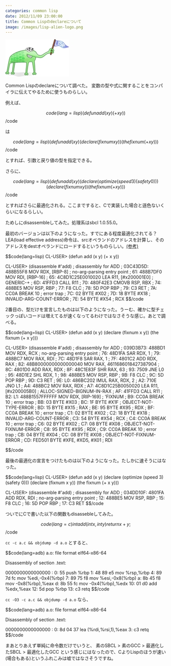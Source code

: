 ```yaml
---
categories: common lisp
date: 2012/11/09 23:00:00
title: Common Lispのdeclareについて
image: /images/lisp-alien-logo.png
---
```


![lisp](/images/lisp-alien-logo.png)

Common Lispのdeclareについて調べた。
変数の型や式に関することをコンパイラに伝えてやるために使うものらしい。

例えば、

$$code(lang=lisp)
(defun add (x y) (+ x y))
$$/code

は

$$code(lang=lisp)
(defun add (x y)
  (declare (fixnum x y))
  (the fixnum (+ x y)))
$$/code

とすれば、引数と戻り値の型を指定できる。

さらに、

$$code(lang=lisp)
(defun add (x y)
  (declare (optimize (speed 3) (safety 0)))
  (declare (fixnum x y))
  (the fixnum (+ x y)))
$$/code

とすればさらに最適化される。ここまですると、Cで実装した場合と遜色ないくらいになるらしい。

ためしにdisassembleしてみた。処理系はsbcl 1.0.55.0。

最初のバージョンは以下のようになった。すでにある程度最適化されてる？
LEA(load effective address)命令は、srcオペランドのアドレスを計算し、そのアドレスをdestオペランドにロードするというものらしい。[(参考)](http://ja.wikibooks.org/wiki/X86%E3%82%A2%E3%82%BB%E3%83%B3%E3%83%96%E3%83%A9/%E3%83%87%E3%83%BC%E3%82%BF%E8%BB%A2%E9%80%81%E5%91%BD%E4%BB%A4)


$$code(lang=lisp)
CL-USER> (defun add (x y) (+ x y))

CL-USER> (disassemble #'add)
; disassembly for ADD
; 03C43D5D:       488B55F8         MOV RDX, [RBP-8]           ; no-arg-parsing entry point
;       61:       488B7DF0         MOV RDI, [RBP-16]
;       65:       4C8D1C25E0010020 LEA R11, [#x200001E0]      ; GENERIC-+
;       6D:       41FFD3           CALL R11
;       70:       480F42E3         CMOVB RSP, RBX
;       74:       488BE5           MOV RSP, RBP
;       77:       F8               CLC
;       78:       5D               POP RBP
;       79:       C3               RET
;       7A:       CC0A             BREAK 10                   ; error trap
;       7C:       02               BYTE #X02
;       7D:       18               BYTE #X18                  ; INVALID-ARG-COUNT-ERROR
;       7E:       54               BYTE #X54                  ; RCX
$$/code

2番目の、型だけを宣言したものは以下のようになった。うーむ、確かに型チェックっぽいコードは増えてるが速くなってるわけではなさそうな感じ。あとで調べる。


$$code(lang=lisp)
CL-USER> (defun add (x y)
           (declare (fixnum x y))
           (the fixnum (+ x y)))

CL-USER> (disassemble #'add)
; disassembly for ADD
; 039D3B73:       488BD1           MOV RDX, RCX               ; no-arg-parsing entry point
;       76:       48D1FA           SAR RDX, 1
;       79:       488BC7           MOV RAX, RDI
;       7C:       48D1F8           SAR RAX, 1
;       7F:       4801C2           ADD RDX, RAX
;       82:       48B80000000000000040 MOV RAX, 4611686018427387904
;       8C:       4801D0           ADD RAX, RDX
;       8F:       48C1E83F         SHR RAX, 63
;       93:       7509             JNE L0
;       95:       48D1E2           SHL RDX, 1
;       98:       488BE5           MOV RSP, RBP
;       9B:       F8               CLC
;       9C:       5D               POP RBP
;       9D:       C3               RET
;       9E: L0:   486BC202         IMUL RAX, RDX, 2
;       A2:       710E             JNO L1
;       A4:       488BC2           MOV RAX, RDX
;       A7:       4C8D1C25B0050020 LEA R11, [#x200005B0]      ; ALLOC-SIGNED-BIGNUM-IN-RAX
;       AF:       41FFD3           CALL R11
;       B2: L1:   488B1557FFFFFF   MOV RDX, [RIP-169]         ; 'FIXNUM
;       B9:       CC0A             BREAK 10                   ; error trap
;       BB:       03               BYTE #X03
;       BC:       1F               BYTE #X1F                  ; OBJECT-NOT-TYPE-ERROR
;       BD:       15               BYTE #X15                  ; RAX
;       BE:       95               BYTE #X95                  ; RDX
;       BF:       CC0A             BREAK 10                   ; error trap
;       C1:       02               BYTE #X02
;       C2:       18               BYTE #X18                  ; INVALID-ARG-COUNT-ERROR
;       C3:       54               BYTE #X54                  ; RCX
;       C4:       CC0A             BREAK 10                   ; error trap
;       C6:       02               BYTE #X02
;       C7:       08               BYTE #X08                  ; OBJECT-NOT-FIXNUM-ERROR
;       C8:       95               BYTE #X95                  ; RDX
;       C9:       CC0A             BREAK 10                   ; error trap
;       CB:       04               BYTE #X04
;       CC:       08               BYTE #X08                  ; OBJECT-NOT-FIXNUM-ERROR
;       CD:       FED501           BYTE #XFE, #XD5, #X01      ; RDI

$$/code

最後の最適化の宣言をつけたものは以下のようになった。たしかに速そうにはなった。

$$code(lang=lisp)
CL-USER> (defun add (x y)
           (declare (optimize (speed 3) (safety 0)))
           (declare (fixnum x y))
           (the fixnum (+ x y)))

CL-USER> (disassemble #'add)
; disassembly for ADD
; 034DD10F:       4801FA           ADD RDX, RDI               ; no-arg-parsing entry point
;       12:       488BE5           MOV RSP, RBP
;       15:       F8               CLC
;       16:       5D               POP RBP
;       17:       C3               RET
$$/code


ついでにCで書いた以下の関数もdisassebleしてみた。

$$code(lang=c)
int add(int x, int y) {
    return x + y;
}
$$/code

```cc -c a.c && objdump -d a.o``` とすると、

$$code(lang=adb)
a.o:     file format elf64-x86-64


Disassembly of section .text:

0000000000000000 <add>:
   0:   55                      push   %rbp
   1:   48 89 e5                mov    %rsp,%rbp
   4:   89 7d fc                mov    %edi,-0x4(%rbp)
   7:   89 75 f8                mov    %esi,-0x8(%rbp)
   a:   8b 45 f8                mov    -0x8(%rbp),%eax
   d:   8b 55 fc                mov    -0x4(%rbp),%edx
  10:   01 d0                   add    %edx,%eax
  12:   5d                      pop    %rbp
  13:   c3                      retq
$$/code

```cc -O3 -c a.c && objdump -d a.o``` なら、

$$code(lang=adb)
a.o:     file format elf64-x86-64


Disassembly of section .text:

0000000000000000 <add>:
   0:   8d 04 37                lea    (%rdi,%rsi,1),%eax
   3:   c3                      retq
$$/code

まあとりあえず単純に命令数だけでいうと、
素のSBCL > 素のGCC > 最適化したSBCL > 最適化したGCC
という感じにはなったので、CよりLispのほうが速い(場合もある)というふれこみは嘘ではなさそうですね。
